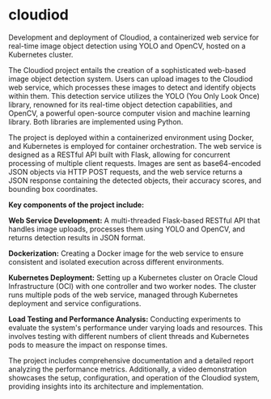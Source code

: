 # cloudiod
Development and deployment of Cloudiod, a containerized web service for real-time image object detection using YOLO and OpenCV, hosted on a Kubernetes cluster.

The Cloudiod project entails the creation of a sophisticated web-based image object detection system. Users can upload images to the Cloudiod web service, which processes these images to detect and identify objects within them. This detection service utilizes the YOLO (You Only Look Once) library, renowned for its real-time object detection capabilities, and OpenCV, a powerful open-source computer vision and machine learning library. Both libraries are implemented using Python.

The project is deployed within a containerized environment using Docker, and Kubernetes is employed for container orchestration. The web service is designed as a RESTful API built with Flask, allowing for concurrent processing of multiple client requests. Images are sent as base64-encoded JSON objects via HTTP POST requests, and the web service returns a JSON response containing the detected objects, their accuracy scores, and bounding box coordinates.

**Key components of the project include:**

**Web Service Development:** A multi-threaded Flask-based RESTful API that handles image uploads, processes them using YOLO and OpenCV, and returns detection results in JSON format.

**Dockerization:** Creating a Docker image for the web service to ensure consistent and isolated execution across different environments.

**Kubernetes Deployment:** Setting up a Kubernetes cluster on Oracle Cloud Infrastructure (OCI) with one controller and two worker nodes. The cluster runs multiple pods of the web service, managed through Kubernetes deployment and service configurations.

**Load Testing and Performance Analysis:** Conducting experiments to evaluate the system's performance under varying loads and resources. This involves testing with different numbers of client threads and Kubernetes pods to measure the impact on response times.

The project includes comprehensive documentation and a detailed report analyzing the performance metrics. Additionally, a video demonstration showcases the setup, configuration, and operation of the Cloudiod system, providing insights into its architecture and implementation.

